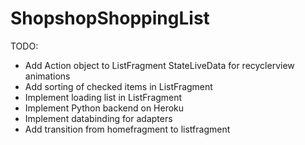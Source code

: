 # ShopshopShoppingList

TODO:
- Add Action object to ListFragment StateLiveData for recyclerview animations
- Add sorting of checked items in ListFragment
- Implement loading list in ListFragment
- Implement Python backend on Heroku
- Implement databinding for adapters
- Add transition from homefragment to listfragment

